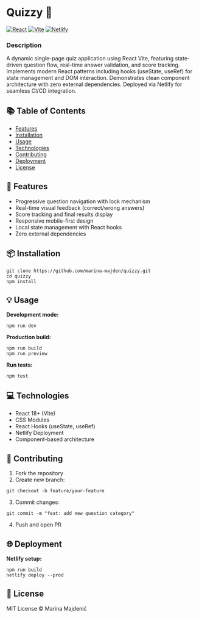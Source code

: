 # Quizzy 🧠  
[![React](https://img.shields.io/badge/React-20232A?style=flat&logo=react)](https://reactjs.org/)
[![Vite](https://img.shields.io/badge/Vite-B73BFE?style=flat&logo=vite)](https://vitejs.dev/)
[![Netlify](https://img.shields.io/badge/Netlify-00C7B7?style=flat&logo=netlify)](https://www.netlify.com/)

### Description
A dynamic single-page quiz application using React Vite, featuring state-driven question flow, real-time answer validation, and score tracking. Implements modern React patterns including hooks (useState, useRef) for state management and DOM interaction. Demonstrates clean component architecture with zero external dependencies. Deployed via Netlify for seamless CI/CD integration.


## 📚 Table of Contents
- [Features](#-features)
- [Installation](#-installation)
- [Usage](#-usage)
- [Technologies](#-technologies)
- [Contributing](#-contributing)
- [Deployment](#-deployment)
- [License](#-license)

## 🚀 Features
- Progressive question navigation with lock mechanism
- Real-time visual feedback (correct/wrong answers)
- Score tracking and final results display
- Responsive mobile-first design
- Local state management with React hooks
- Zero external dependencies

## 📦 Installation
``` 
git clone https://github.com/marina-majden/quizzy.git
cd quizzy
npm install
``` 

## 💡 Usage
**Development mode:**
``` 
npm run dev
``` 

**Production build:**
``` 
npm run build
npm run preview
```

**Run tests:**
``` 
npm test
``` 

## 💻 Technologies
- React 18+ (Vite)
- CSS Modules
- React Hooks (useState, useRef)
- Netlify Deployment
- Component-based architecture

## 🤝 Contributing
1. Fork the repository
2. Create new branch:
``` 
git checkout -b feature/your-feature
``` 
3. Commit changes:
``` 
git commit -m "feat: add new question category"
``` 
4. Push and open PR

## 🌐 Deployment
**Netlify setup:**
``` 
npm run build
netlify deploy --prod
``` 

## 📄 License
MIT License © Marina Majdenić

